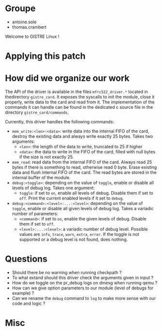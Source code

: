 # Groupe
- antoine.sole
- thomas.crambert

Welcome to GISTRE Linux !

# Applying this patch

# How did we organize our work

The API of the driver is available in the files `mfrc522_driver.*` located in thedirectory `gistre_card`.
It exposes the syscalls to init the module, close it properly, write data to the card and read from it.
The implementation of the commands it can handle can be found in the dedicated c source file in the directory `gistre_card/commands`.

Currently, this driver handles the following commands:
- `mem_write:<len>:<data>`: write data into the internal FIFO of the card, destroy the existing data and always write exactly 25 bytes.
Takes two arguments:
    - `<len>`: the length of the data to write, truncated to 25 if higher
    - `<data>`: the data to write in the FIFO of the card, filled with null bytes if the size is not exactly 25.
- `mem_read`: read data from the internal FIFO of the card. Always read 25 bytes if there is something to read, otherwise read 0 byte.
Erase existing data and flush internal FIFO of the card. The read bytes are stored in the internal buffer of the module.
- `debug:<toggle>`: depending on the value of `toggle`, enable or disable all levels of debug log. Takes one argument:
    - `toggle`: if set to `on`, enable all levels of debug. Disable them if set to `off`. Print the current enabled levels if it set to `debug`.
- `debug:<command>:<level>:...:<level>`: depending on the value of `toggle`, enable or disable all given levels of debug log.
Takes a variadic number of parameters:
    - `<command>`: if set to `on`, enable the given levels of debug. Disable them if set to `off`.
    - `<level>:...:<level>`: a variadic number of debug level. Possible values are `info`, `trace`, `warn`, `extra`, `error`.
If the toggle is not supported  or a debug level is not found, does nothing.

# Questions

- Should there be no warning when running checkpath ?
- To what extand should this driver check the arguments given in input ?
- How do we toggle on the pr_debug logs on dmesg when running qemu ?
- How can we give option parameters to our module (level of debugs for example) ?
- Can we rename the `debug` command to `log` to make more sense with our code and logic ?

# Misc
